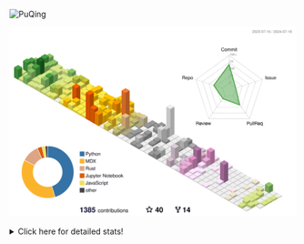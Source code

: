 ![PuQing](https://user-images.githubusercontent.com/27223114/171565019-9a56fae6-b08b-421f-99db-7e830da42371.png)

![](./profile-3d-contrib/profile-season-animate.svg)

<details>
<summary>Click here for detailed stats!</summary>

<!--START_SECTION:waka-->
![Lines of code](https://img.shields.io/badge/From%20Hello%20World%20I%27ve%20Written-1.4%20million%20lines%20of%20code-blue)

**🐱 My GitHub Data** 

> 📦 398.9 kB Used in GitHub's Storage 
 > 
> 🏆 416 Contributions in the Year 2024
 > 
> 🚫 Not Opted to Hire
 > 
> 📜 46 Public Repositories 
 > 
> 🔑 29 Private Repositories 
 > 
**I'm an Early 🐤** 

```text
🌞 Morning                506 commits         ██░░░░░░░░░░░░░░░░░░░░░░░   06.59 % 
🌆 Daytime                3481 commits        ███████████░░░░░░░░░░░░░░   45.36 % 
🌃 Evening                1719 commits        ██████░░░░░░░░░░░░░░░░░░░   22.40 % 
🌙 Night                  1968 commits        ██████░░░░░░░░░░░░░░░░░░░   25.65 % 
```


📊 **This Week I Spent My Time On** 

```text
💬 Programming Languages: 
GitHubing                12 hrs 45 mins      █████████░░░░░░░░░░░░░░░░   36.31 % 
Browsing                 11 hrs 34 mins      ████████░░░░░░░░░░░░░░░░░   32.96 % 
Python                   4 hrs 52 mins       ███░░░░░░░░░░░░░░░░░░░░░░   13.87 % 
Searching                1 hr 54 mins        █░░░░░░░░░░░░░░░░░░░░░░░░   05.44 % 
Fish Touching            1 hr 48 mins        █░░░░░░░░░░░░░░░░░░░░░░░░   05.16 % 

🔥 Editors: 
Chrome                   28 hrs 34 mins      ████████████████████░░░░░   81.36 % 
VS Code                  5 hrs 52 mins       ████░░░░░░░░░░░░░░░░░░░░░   16.75 % 
fish                     39 mins             ░░░░░░░░░░░░░░░░░░░░░░░░░   01.89 % 

💻 Operating System: 
Mac                      29 hrs 14 mins      █████████████████████░░░░   83.25 % 
Linux                    4 hrs 21 mins       ███░░░░░░░░░░░░░░░░░░░░░░   12.39 % 
WSL                      1 hr 31 mins        █░░░░░░░░░░░░░░░░░░░░░░░░   04.35 % 
```


<!--END_SECTION:waka-->
</details>
